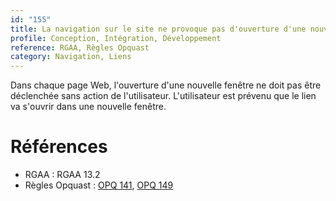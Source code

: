 ```yaml
---
id: "155"
title: La navigation sur le site ne provoque pas d'ouverture d'une nouvelle fenêtre sans action de l'utilisateur et sans que celui-ci ne soit averti préalablement.
profile: Conception, Intégration, Développement
reference: RGAA, Règles Opquast
category: Navigation, Liens
---
```


Dans chaque page Web, l'ouverture d'une nouvelle fenêtre ne doit pas être déclenchée sans action de l'utilisateur. L'utilisateur est prévenu que le lien va s'ouvrir dans une nouvelle fenêtre.


# Références

*   RGAA : RGAA 13.2
*   Règles Opquast : [OPQ 141](https://checklists.opquast.com/fr/assurance-qualite-web/lutilisateur-est-averti-des-ouvertures-de-nouvelles-fenetres), [OPQ 149](https://checklists.opquast.com/fr/assurance-qualite-web/la-navigation-sur-le-site-ne-provoque-pas-louverture-de-popups)
